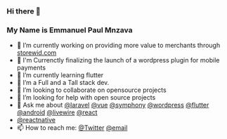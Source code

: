
### Hi there  👋

<!--
**dbrax/dbrax** is a ✨ _special_ ✨ repository because its `README.md` (this file) appears on your GitHub profile.
-->
### My Name is Emmanuel Paul Mnzava

- 🔭 I’m currently working on providing more value to merchants through [storewid.com](https://storewid.com)
- 🌱  I'm Currenctly finalizing the launch of a wordpress plugin for mobile payments
- 🌱 I’m currently learning flutter
-  🌱 I’m a Full and a Tall stack dev.
- 👯 I’m looking to collaborate on opensource projects
- 🤔 I’m looking for help with open source projects
- 💬 Ask me about [@laravel](https://laravel.com/) [@vue](https://vuejs.org/) [@symphony](https://symfony.com/) [@wordpress](https://wordpress.org/) [@flutter](https://flutter.dev/) [@android](https://www.android.com/) [@livewire](https://laravel-livewire.com/) [@react](https://reactjs.org/) 
- [@reactnative](https://reactnative.dev/)
- 📫 How to reach me:  [@Twitter](https://twitter.com/epmnzava)  [@email](http://mailto:epmnzava@gmail.com) 



